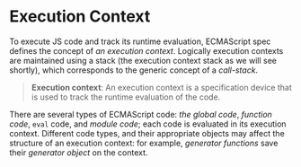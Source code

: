# Execution Context

To execute JS code and track its runtime evaluation, ECMAScript spec defines the concept of _an execution context_. Logically execution contexts are maintained using a stack (the execution context stack as we will see shortly), which corresponds to the generic concept of a _call-stack_.

> **Execution context**: An execution context is a specification device that is used to track the runtime evaluation of the code.

There are several types of ECMAScript code: _the global code_, _function code_, `eval` code, and _module code_; each code is evaluated in its execution context. Different code types, and their appropriate objects may affect the structure of an execution context: for example, _generator functions_ save their _generator object_ on the context.


